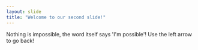```yaml
---
layout: slide
title: "Welcome to our second slide!"
---
```

Nothing is impossible, the word itself says 'I'm possible'!
Use the left arrow to go back!
